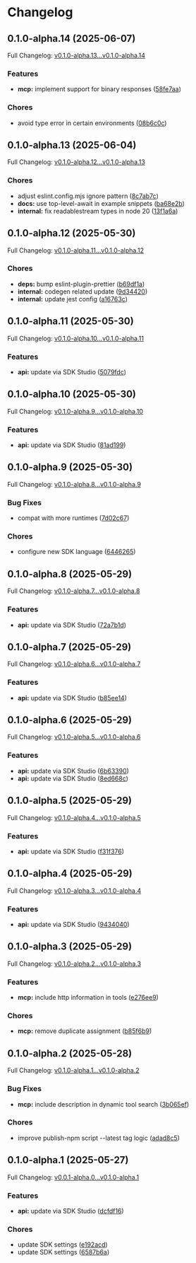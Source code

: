 # Changelog

## 0.1.0-alpha.14 (2025-06-07)

Full Changelog: [v0.1.0-alpha.13...v0.1.0-alpha.14](https://github.com/eesuhn/eesuhntest-typescript/compare/v0.1.0-alpha.13...v0.1.0-alpha.14)

### Features

* **mcp:** implement support for binary responses ([58fe7aa](https://github.com/eesuhn/eesuhntest-typescript/commit/58fe7aaff24737abb1a216298db9d6bce9914bdc))


### Chores

* avoid type error in certain environments ([08b6c0c](https://github.com/eesuhn/eesuhntest-typescript/commit/08b6c0c408fc60456d70e37c9cbb58712d3d79a3))

## 0.1.0-alpha.13 (2025-06-04)

Full Changelog: [v0.1.0-alpha.12...v0.1.0-alpha.13](https://github.com/eesuhn/eesuhntest-typescript/compare/v0.1.0-alpha.12...v0.1.0-alpha.13)

### Chores

* adjust eslint.config.mjs ignore pattern ([8c7ab7c](https://github.com/eesuhn/eesuhntest-typescript/commit/8c7ab7c394cf7fdcc445b6912501fe841415df95))
* **docs:** use top-level-await in example snippets ([ba68e2b](https://github.com/eesuhn/eesuhntest-typescript/commit/ba68e2b2dcc381270524f3c2a16e52e27d850272))
* **internal:** fix readablestream types in node 20 ([13f1a6a](https://github.com/eesuhn/eesuhntest-typescript/commit/13f1a6aa6bb5d9a02c5ba9ccbf43b8015b22f70b))

## 0.1.0-alpha.12 (2025-05-30)

Full Changelog: [v0.1.0-alpha.11...v0.1.0-alpha.12](https://github.com/eesuhn/eesuhntest-typescript/compare/v0.1.0-alpha.11...v0.1.0-alpha.12)

### Chores

* **deps:** bump eslint-plugin-prettier ([b69df1a](https://github.com/eesuhn/eesuhntest-typescript/commit/b69df1ab2aecb9e148781d0c00a3bff8d9509d5b))
* **internal:** codegen related update ([9d34420](https://github.com/eesuhn/eesuhntest-typescript/commit/9d344205739d8d664d751bc2a730ec58845ab50e))
* **internal:** update jest config ([a16763c](https://github.com/eesuhn/eesuhntest-typescript/commit/a16763c5a934f6f9f84eba051cf0e6910a1a49d0))

## 0.1.0-alpha.11 (2025-05-30)

Full Changelog: [v0.1.0-alpha.10...v0.1.0-alpha.11](https://github.com/eesuhn/eesuhntest-typescript/compare/v0.1.0-alpha.10...v0.1.0-alpha.11)

### Features

* **api:** update via SDK Studio ([5079fdc](https://github.com/eesuhn/eesuhntest-typescript/commit/5079fdcfbef2787f2f1aa876a9f389378f939e93))

## 0.1.0-alpha.10 (2025-05-30)

Full Changelog: [v0.1.0-alpha.9...v0.1.0-alpha.10](https://github.com/eesuhn/eesuhntest-typescript/compare/v0.1.0-alpha.9...v0.1.0-alpha.10)

### Features

* **api:** update via SDK Studio ([81ad199](https://github.com/eesuhn/eesuhntest-typescript/commit/81ad19985b7b32d148faa3f9c4b8f31f8042a60a))

## 0.1.0-alpha.9 (2025-05-30)

Full Changelog: [v0.1.0-alpha.8...v0.1.0-alpha.9](https://github.com/eesuhn/eesuhntest-typescript/compare/v0.1.0-alpha.8...v0.1.0-alpha.9)

### Bug Fixes

* compat with more runtimes ([7d02c67](https://github.com/eesuhn/eesuhntest-typescript/commit/7d02c679271f33dd5b1a8a56743be024c94cccda))


### Chores

* configure new SDK language ([6446265](https://github.com/eesuhn/eesuhntest-typescript/commit/6446265e06d957b0a8573461e110bd41e6f3a276))

## 0.1.0-alpha.8 (2025-05-29)

Full Changelog: [v0.1.0-alpha.7...v0.1.0-alpha.8](https://github.com/eesuhn/eesuhntest-typescript/compare/v0.1.0-alpha.7...v0.1.0-alpha.8)

### Features

* **api:** update via SDK Studio ([72a7b1d](https://github.com/eesuhn/eesuhntest-typescript/commit/72a7b1d791763c5743ae43b5e3b2f02998969146))

## 0.1.0-alpha.7 (2025-05-29)

Full Changelog: [v0.1.0-alpha.6...v0.1.0-alpha.7](https://github.com/eesuhn/eesuhntest-typescript/compare/v0.1.0-alpha.6...v0.1.0-alpha.7)

### Features

* **api:** update via SDK Studio ([b85ee14](https://github.com/eesuhn/eesuhntest-typescript/commit/b85ee142846d757bda168b77f59b8d050a97eef4))

## 0.1.0-alpha.6 (2025-05-29)

Full Changelog: [v0.1.0-alpha.5...v0.1.0-alpha.6](https://github.com/eesuhn/eesuhntest-typescript/compare/v0.1.0-alpha.5...v0.1.0-alpha.6)

### Features

* **api:** update via SDK Studio ([6b63390](https://github.com/eesuhn/eesuhntest-typescript/commit/6b633906b296a2799ae0531d3e8b3f9ac0622f17))
* **api:** update via SDK Studio ([8ed668c](https://github.com/eesuhn/eesuhntest-typescript/commit/8ed668c02ff6a46075a5f2928f1f17fb2b3daf0d))

## 0.1.0-alpha.5 (2025-05-29)

Full Changelog: [v0.1.0-alpha.4...v0.1.0-alpha.5](https://github.com/eesuhn/eesuhntest-typescript/compare/v0.1.0-alpha.4...v0.1.0-alpha.5)

### Features

* **api:** update via SDK Studio ([f31f376](https://github.com/eesuhn/eesuhntest-typescript/commit/f31f376353eec9623c187580529681a1597620a1))

## 0.1.0-alpha.4 (2025-05-29)

Full Changelog: [v0.1.0-alpha.3...v0.1.0-alpha.4](https://github.com/eesuhn/eesuhntest-typescript/compare/v0.1.0-alpha.3...v0.1.0-alpha.4)

### Features

* **api:** update via SDK Studio ([9434040](https://github.com/eesuhn/eesuhntest-typescript/commit/9434040e415a9d90699669cb5ef342231d5c7e56))

## 0.1.0-alpha.3 (2025-05-29)

Full Changelog: [v0.1.0-alpha.2...v0.1.0-alpha.3](https://github.com/eesuhn/eesuhntest-typescript/compare/v0.1.0-alpha.2...v0.1.0-alpha.3)

### Features

* **mcp:** include http information in tools ([e276ee9](https://github.com/eesuhn/eesuhntest-typescript/commit/e276ee992d1b78ff89358787ec8e7d6e061dcdd7))


### Chores

* **mcp:** remove duplicate assignment ([b85f6b9](https://github.com/eesuhn/eesuhntest-typescript/commit/b85f6b9036da6404d7afda732c0df88d8cc55213))

## 0.1.0-alpha.2 (2025-05-28)

Full Changelog: [v0.1.0-alpha.1...v0.1.0-alpha.2](https://github.com/eesuhn/eesuhntest-typescript/compare/v0.1.0-alpha.1...v0.1.0-alpha.2)

### Bug Fixes

* **mcp:** include description in dynamic tool search ([3b065ef](https://github.com/eesuhn/eesuhntest-typescript/commit/3b065ef7b077176dba2f6287d57b7df33f978716))


### Chores

* improve publish-npm script --latest tag logic ([adad8c5](https://github.com/eesuhn/eesuhntest-typescript/commit/adad8c58f63daa0d04150cb73983a19174ff82b4))

## 0.1.0-alpha.1 (2025-05-27)

Full Changelog: [v0.0.1-alpha.0...v0.1.0-alpha.1](https://github.com/eesuhn/eesuhntest-typescript/compare/v0.0.1-alpha.0...v0.1.0-alpha.1)

### Features

* **api:** update via SDK Studio ([dcfdf16](https://github.com/eesuhn/eesuhntest-typescript/commit/dcfdf160ac012acaefd29545daabe547bf59428a))


### Chores

* update SDK settings ([e192acd](https://github.com/eesuhn/eesuhntest-typescript/commit/e192acda376d4d02e3f6aa03e7e4e3d0c9f61c1e))
* update SDK settings ([6587b6a](https://github.com/eesuhn/eesuhntest-typescript/commit/6587b6a2d862ce63ebdff8c6532c699785d773ca))
